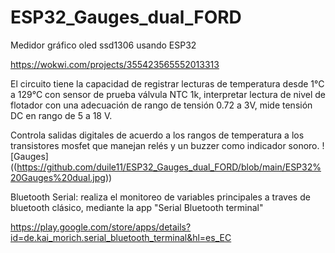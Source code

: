# ESP32_Gauges_dual_FORD
Medidor gráfico oled ssd1306 usando ESP32

https://wokwi.com/projects/355423565552013313

El circuito tiene la capacidad de registrar lecturas de temperatura desde 1°C a 129°C con sensor de prueba válvula NTC 1k, interpretar lectura de nivel de flotador con una adecuación de rango de tensión 0.72 a 3V, mide tensión DC en rango de 5 a 18 V.

Controla salidas digitales de acuerdo a los rangos de temperatura a los transistores mosfet que manejan relés y un buzzer como indicador sonoro.
<span>![</span><span>Gauges</span><span>]</span><span>(</span><span>(https://github.com/duile11/ESP32_Gauges_dual_FORD/blob/main/ESP32%20Gauges%20dual.jpg)</span><span>)</span>


Bluetooth Serial:
realiza el monitoreo de variables principales a traves de bluetooth clásico, mediante la app "Serial Bluetooth terminal"

https://play.google.com/store/apps/details?id=de.kai_morich.serial_bluetooth_terminal&hl=es_EC

